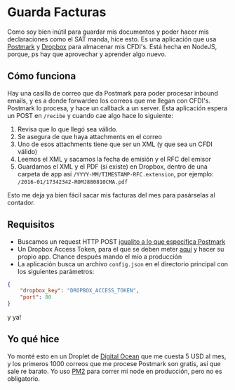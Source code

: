 # Guarda Facturas
Como soy bien inútil para guardar mis documentos y poder hacer mis declaraciones como el SAT manda, hice esto. Es una aplicación que usa [Postmark](https://postmarkapp.com) y [Dropbox](https://dropbox.com) para almacenar mis CFDI's. Está hecha en NodeJS, porque, ps hay que aprovechar y aprender algo nuevo.

## Cómo funciona
Hay una casilla de correo que da Postmark para poder procesar inbound emails, y es a donde forwardeo los correos que me llegan con CFDI's. Postmark lo procesa, y hace un callback a un server. Esta aplicación espera un POST en `/recibe` y cuando cae algo hace lo siguiente:

1. Revisa que lo que llegó sea válido.
2. Se asegura de que haya attachments en el correo
3. Uno de esos attachments tiene que ser un XML (y que sea un CFDI válido)
4. Leemos el XML y sacamos la fecha de emisión y el RFC del emisor
5. Guardamos el XML y el PDF (si existe) en Dropbox, dentro de una carpeta de app así `/YYYY-MM/TIMESTAMP-RFC.extension`, por ejemplo: `/2016-01/17342342-ROMJ880810CMA.pdf`

Esto me deja ya bien fácil sacar mis facturas del mes para pasárselas al contador.

## Requisitos
- Buscamos un request HTTP POST [igualito a lo que especifica Postmark](http://developer.postmarkapp.com/developer-process-parse.html)
- Un Dropbox Access Token, para el que se deben meter [aquí](https://www.dropbox.com/developers/apps) y hacer su propio app. Chance después mando el mío a producción
- La aplicación busca un archivo `config.json` en el directorio principal con los siguientes parámetros:

```JSON
{
    "dropbox_key": "DROPBOX_ACCESS_TOKEN",
    "port": 80
}
```

y ya!

## Yo qué hice
Yo monté esto en un Droplet de [Digital Ocean](https://www.digitalocean.com) que me cuesta 5 USD al mes, y los primeros 1000 correos que me procese Postmark son gratis, así que sale re barato. Yo uso [PM2](http://pm2.keymetrics.io) para correr mi node en producción, pero no es obligatorio.
